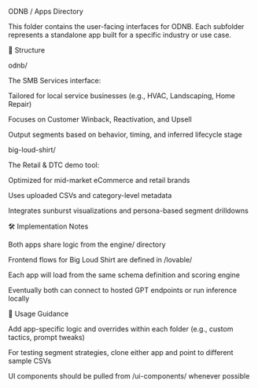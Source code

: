 ODNB / Apps Directory

This folder contains the user-facing interfaces for ODNB. Each subfolder represents a standalone app built for a specific industry or use case.

📁 Structure

odnb/

The SMB Services interface:

Tailored for local service businesses (e.g., HVAC, Landscaping, Home Repair)

Focuses on Customer Winback, Reactivation, and Upsell

Output segments based on behavior, timing, and inferred lifecycle stage

big-loud-shirt/

The Retail & DTC demo tool:

Optimized for mid-market eCommerce and retail brands

Uses uploaded CSVs and category-level metadata

Integrates sunburst visualizations and persona-based segment drilldowns

🛠 Implementation Notes

Both apps share logic from the engine/ directory

Frontend flows for Big Loud Shirt are defined in /lovable/

Each app will load from the same schema definition and scoring engine

Eventually both can connect to hosted GPT endpoints or run inference locally

🧠 Usage Guidance

Add app-specific logic and overrides within each folder (e.g., custom tactics, prompt tweaks)

For testing segment strategies, clone either app and point to different sample CSVs

UI components should be pulled from /ui-components/ whenever possible

